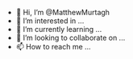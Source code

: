- 👋 Hi, I’m @MatthewMurtagh
- 👀 I’m interested in ...
- 🌱 I’m currently learning ...
- 💞️ I’m looking to collaborate on ...
- 📫 How to reach me ...

<!---
MatthewMurtagh/MatthewMurtagh is a ✨ special ✨ repository because its `README.md` (this file) appears on your GitHub profile.
You can click the Preview link to take a look at your changes.
--->
